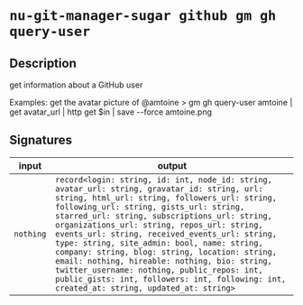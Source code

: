 # `nu-git-manager-sugar github gm gh query-user`
## Description
get information about a GitHub user

Examples:
    get the avatar picture of @amtoine
    > gm gh query-user amtoine | get avatar_url | http get $in | save --force amtoine.png

## Signatures
| input     | output                                                                                                                                                                                                                                                                                                                                                                                                                                                                                                                                                                                                                            |
| --------- | --------------------------------------------------------------------------------------------------------------------------------------------------------------------------------------------------------------------------------------------------------------------------------------------------------------------------------------------------------------------------------------------------------------------------------------------------------------------------------------------------------------------------------------------------------------------------------------------------------------------------------- |
| `nothing` | `record<login: string, id: int, node_id: string, avatar_url: string, gravatar_id: string, url: string, html_url: string, followers_url: string, following_url: string, gists_url: string, starred_url: string, subscriptions_url: string, organizations_url: string, repos_url: string, events_url: string, received_events_url: string, type: string, site_admin: bool, name: string, company: string, blog: string, location: string, email: nothing, hireable: nothing, bio: string, twitter_username: nothing, public_repos: int, public_gists: int, followers: int, following: int, created_at: string, updated_at: string>` |
